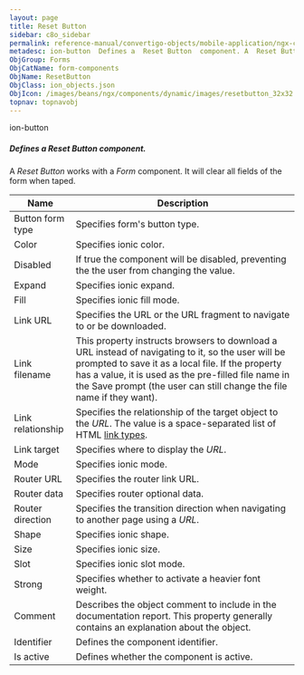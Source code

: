 ```yaml
---
layout: page
title: Reset Button
sidebar: c8o_sidebar
permalink: reference-manual/convertigo-objects/mobile-application/ngx-components/form-components/reset-button/
metadesc: ion-button  Defines a  Reset Button  component. A  Reset Button  works with a  Form  component. It will clear all fields of the form when taped.
ObjGroup: Forms
ObjCatName: form-components
ObjName: ResetButton
ObjClass: ion_objects.json
ObjIcon: /images/beans/ngx/components/dynamic/images/resetbutton_32x32.png
topnav: topnavobj
---
```

ion-button<br/>

##### Defines a <i>Reset Button</i> component.<br/>
A <i>Reset Button</i> works with a <i>Form</i> component. It will clear all fields of the form when taped.

Name | Description 
--- | ---
Button form type | Specifies form's button type.
Color | Specifies ionic color.
Disabled | If true the component will be disabled, preventing the the user from changing the value.
Expand | Specifies ionic expand.
Fill | Specifies ionic fill mode.
Link URL | Specifies the URL or the URL fragment to navigate to or be downloaded.
Link filename | This property instructs browsers to download a URL instead of navigating to it, so the user will be prompted to save it as a local file. If the property has a value, it is used as the pre-filled file name in the Save prompt (the user can still change the file name if they want).
Link relationship | Specifies the relationship of the target object to the <i>URL</i>. The value is a space-separated list of HTML <a href='https://developer.mozilla.org/en-US/docs/Web/HTML/Link_types'>link types</a>.
Link target | Specifies where to display the <i>URL</i>.
Mode | Specifies ionic mode.
Router URL | Specifies the router link URL.
Router data | Specifies router optional data.
Router direction | Specifies the transition direction when navigating to another page using a <i>URL</i>.
Shape | Specifies ionic shape.
Size | Specifies ionic size.
Slot | Specifies ionic slot mode.
Strong | Specifies whether to activate a heavier font weight.
Comment | Describes the object comment to include in the documentation report.  This property generally contains an explanation about the object. 
Identifier | Defines the component identifier.  
Is active | Defines whether the component is active. 

